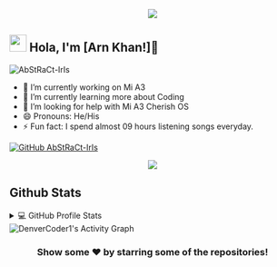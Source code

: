 <p align="center">
  <img src="https://github.com/thompsonemerson/thompsonemerson/raw/master/cover-thompson.png" />
</p>


<h2> <img src="https://emojis.slackmojis.com/emojis/images/1588315024/8823/hyperkitty.gif?1588315024" width="30" />  Hola, I'm [Arn Khan!]👋 </h2>

<p align="left"> <img src="https://komarev.com/ghpvc/?username=AbStRaCt-IrIs&label=Views&color=blue&style=plastic" alt="AbStRaCt-IrIs" /> </p>



- 🔭 I’m currently working on Mi A3
- 🌱 I’m currently learning more about Coding
- 🤔 I’m looking for help with Mi A3 Cherish OS
- 😄 Pronouns: He/His
- ⚡ Fun fact: I spend almost 09 hours listening songs everyday.


[![GitHub AbStRaCt-IrIs](https://img.shields.io/github/followers/AbStRaCt-IrIs?label=follow&style=social)](https://github.com/AbStRaCt-IrIs)

<p align="center">
  <img alig src="https://github-profile-trophy.vercel.app/?username=AbStRaCt-IrIs&column=6&rank=SSS,SS,S,AAA,AA,A,B,C" />
</p>

## Github Stats

<details> 
  <summary>💻 GitHub Profile Stats</summary>
  <br/>
    <img alt="Hendrasob's Github Stats" src="https://github-readme-stats.vercel.app/api?username=AbStRaCt-IrIs&show_icons=true&count_private=true&theme=radical&hide_border=true&bg_color=0D1117" />
  <img alt="Hendrasob's Top Languages" src="https://github-readme-stats.vercel.app/api/top-langs/?username=AbStRaCt-IrIs&langs_count=6&layout=compact&theme=radical&hide_border=true&bg_color=0D1117" />
  <br/>
  <b>Note:</b> Top languages is only a metric of the languages my public code consists of and doesn't reflect experience or skill level.
</details>

<img alt="DenverCoder1's Activity Graph" src="https://activity-graph.herokuapp.com/graph?username=AbStRaCt-IrIs&bg_color=0D1117&color=5BCDEC&line=5BCDEC&point=FFFFFF&hide_border=true" />


<div align="center">

### Show some ❤️ by starring some of the repositories!

</div>
